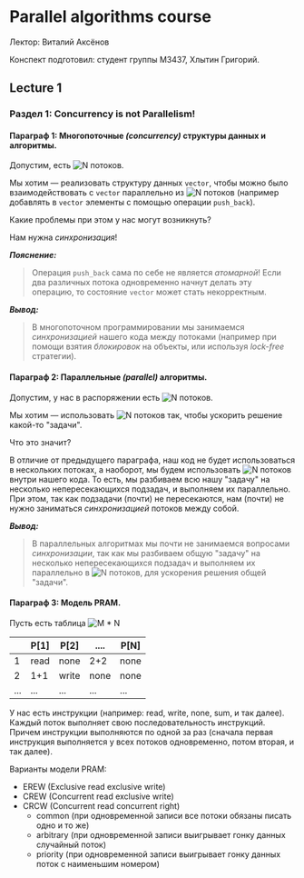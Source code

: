 # Parallel algorithms course

Лектор: Виталий Аксёнов

Конспект подготовил: студент группы М3437, Хлытин Григорий.

## Lecture 1

### Раздел 1: Concurrency is not Parallelism!

#### Параграф 1: Многопоточные _(concurrency)_ структуры данных и алгоритмы.

Допустим, есть
![N](https://latex.codecogs.com/svg.latex?\Large&space;N) потоков.

Мы хотим &mdash; реализовать структуру данных `vector`, чтобы можно было взаимодействовать с `vector` параллельно из
![N](https://latex.codecogs.com/svg.latex?\Large&space;N) потоков (например добавлять в `vector` элементы с помощью
операции `push_back`).

Какие проблемы при этом у нас могут возникнуть?

Нам нужна _синхронизация_!

***Пояснение:***
> Операция `push_back` сама по себе не является _атомарной_!
> Если два различных потока одновременно начнут делать эту операцию, то состояние `vector` может стать некорректным.

***Вывод:***
> В многопоточном программировании мы занимаемся _синхронизацией_ нашего кода между потоками
> (например при помощи взятия _блокировок_ на объекты, или используя _lock-free_ стратегии).

#### Параграф 2: Параллельные _(parallel)_ алгоритмы.

Допустим, у нас в распоряжении есть
![N](https://latex.codecogs.com/svg.latex?\Large&space;N) потоков.

Мы хотим &mdash; использовать
![N](https://latex.codecogs.com/svg.latex?\Large&space;N) потоков так, чтобы ускорить решение какой-то "задачи".

Что это значит?

В отличие от предыдущего параграфа, наш код не будет использоваться в нескольких потоках, а наоборот, мы будем
использовать
![N](https://latex.codecogs.com/svg.latex?\Large&space;N) потоков внутри нашего кода. То есть, мы разбиваем всю нашу
"задачу" на несколько непересекающихся подзадач, и выполняем их параллельно. При этом, так как подзадачи (почти) не
пересекаются, нам (почти) не нужно заниматься _синхронизацией_
потоков между собой.

***Вывод:***
> В параллельных алгоритмах мы почти не занимаемся вопросами _синхронизации_,
> так как мы разбиваем общую "задачу" на несколько непересекающихся подзадач и выполняем их параллельно в
> ![N](https://latex.codecogs.com/svg.latex?\Large&space;N)
> потоков, для ускорения решения общей "задачи".

#### Параграф 3: Модель PRAM.

Пусть есть таблица ![M * N](https://latex.codecogs.com/svg.latex?\Large&space;M&space;\times&space;N)

|   | P[1] | P[2]  | .... | P[N] |
|---|------|-------|------|------|
| 1 | read | none  | 2+2  | none |
| 2 | 1+1  | write | none | none |
|...| ...  | ...   | ...  | ...  |

У нас есть инструкции (например: read, write, none, sum, и так далее). Каждый поток выполняет свою последовательность
инструкций. Причем инструкции выполняются по одной за раз (сначала первая инструкция выполняется у всех потоков
одновременно, потом вторая, и так далее).

Варианты модели PRAM:

+ EREW (Exclusive read exclusive write)
+ CREW (Concurrent read exclusive write)
+ CRCW (Concurrent read concurrent right)
    + common (при одновременной записи все потоки обязаны писать одно и то же)
    + arbitrary (при одновременной записи выигрывает гонку данных случайный поток)
    + priority (при одновременной записи выигрывает гонку данных поток с наименьшим номером)
